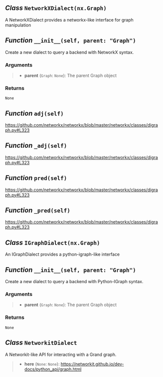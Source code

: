## *Class* `NetworkXDialect(nx.Graph)`


A NetworkXDialect provides a networkx-like interface for graph manipulation



## *Function* `__init__(self, parent: "Graph")`


Create a new dialect to query a backend with NetworkX syntax.

### Arguments
> - **parent** (`Graph`: `None`): The parent Graph object

### Returns
    None



## *Function* `adj(self)`


https://github.com/networkx/networkx/blob/master/networkx/classes/digraph.py#L323


## *Function* `_adj(self)`


https://github.com/networkx/networkx/blob/master/networkx/classes/digraph.py#L323


## *Function* `pred(self)`


https://github.com/networkx/networkx/blob/master/networkx/classes/digraph.py#L323


## *Function* `_pred(self)`


https://github.com/networkx/networkx/blob/master/networkx/classes/digraph.py#L323


## *Class* `IGraphDialect(nx.Graph)`


An IGraphDialect provides a python-igraph-like interface



## *Function* `__init__(self, parent: "Graph")`


Create a new dialect to query a backend with Python-IGraph syntax.

### Arguments
> - **parent** (`Graph`: `None`): The parent Graph object

### Returns
    None



## *Class* `NetworkitDialect`


A Networkit-like API for interacting with a Grand graph.

> - **here** (`None`: `None`): https://networkit.github.io/dev-docs/python_api/graph.html

